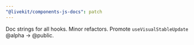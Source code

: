 ```yaml
---
"@livekit/components-js-docs": patch
---
```


Doc strings for all hooks. Minor refactors. Promote `useVisualStableUpdate` @alpha -> @public.
